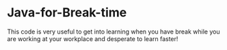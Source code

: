 # Java-for-Break-time
This code is very useful to get into learning when you have break while you are working at your workplace and desperate to learn faster! 
